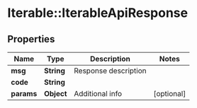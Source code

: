 # Iterable::IterableApiResponse

## Properties
Name | Type | Description | Notes
------------ | ------------- | ------------- | -------------
**msg** | **String** | Response description | 
**code** | **String** |  | 
**params** | **Object** | Additional info | [optional] 

